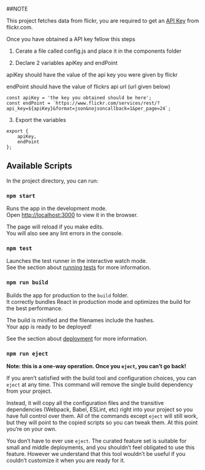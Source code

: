
##NOTE

This project fetches data from flickr, you are required to get an [API Key](https://www.flickr.com/services/api/misc.api_keys.html) from flickr.com.

Once you have obtained a API key fellow this steps

1. Cerate a file called config.js and place it in the components folder

2. Declare 2 variables apiKey and endPoint

apiKey should have the value of the api key you were given by flickr

endPoint should have the value of flickrs api url (url given below)

```
const apiKey = 'the key you obtained should be here';
const endPoint = `https://www.flickr.com/services/rest/?api_key=${apiKey}&format=json&nojsoncallback=1&per_page=24`;
```

3. Export the variables

```
export {
    apiKey,
    endPoint
};
```

## Available Scripts

In the project directory, you can run:

### `npm start`

Runs the app in the development mode.<br>
Open [http://localhost:3000](http://localhost:3000) to view it in the browser.

The page will reload if you make edits.<br>
You will also see any lint errors in the console.

### `npm test`

Launches the test runner in the interactive watch mode.<br>
See the section about [running tests](https://facebook.github.io/create-react-app/docs/running-tests) for more information.

### `npm run build`

Builds the app for production to the `build` folder.<br>
It correctly bundles React in production mode and optimizes the build for the best performance.

The build is minified and the filenames include the hashes.<br>
Your app is ready to be deployed!

See the section about [deployment](https://facebook.github.io/create-react-app/docs/deployment) for more information.

### `npm run eject`

**Note: this is a one-way operation. Once you `eject`, you can’t go back!**

If you aren’t satisfied with the build tool and configuration choices, you can `eject` at any time. This command will remove the single build dependency from your project.

Instead, it will copy all the configuration files and the transitive dependencies (Webpack, Babel, ESLint, etc) right into your project so you have full control over them. All of the commands except `eject` will still work, but they will point to the copied scripts so you can tweak them. At this point you’re on your own.

You don’t have to ever use `eject`. The curated feature set is suitable for small and middle deployments, and you shouldn’t feel obligated to use this feature. However we understand that this tool wouldn’t be useful if you couldn’t customize it when you are ready for it.
